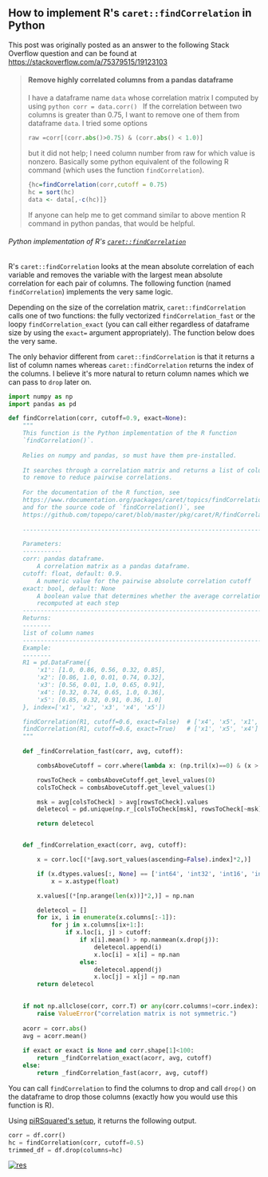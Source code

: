 ## How to implement R's `caret::findCorrelation` in Python

This post was originally posted as an answer to the following Stack Overflow question and can be found at https://stackoverflow.com/a/75379515/19123103

> #### Remove highly correlated columns from a pandas dataframe
>
> I have a dataframe name `data` whose correlation matrix I computed by using ```python corr = data.corr() ``` If the correlation between two
> columns is greater than 0.75, I want to remove one of them from dataframe `data`. I tried some options  
> ```python 
> raw =corr[(corr.abs()>0.75) & (corr.abs() < 1.0)] 
> ``` 
> but it did not help; I need column number from raw for which value is nonzero. Basically some python equivalent of the following R command (which uses the function `findCorrelation`). 
> ```r 
> {hc=findCorrelation(corr,cutoff = 0.75)
> hc = sort(hc)
> data <- data[,-c(hc)]} 
> ``` 
> If anyone can help me to get command similar to above mention R command in python pandas, that would be helpful.


###### Python implementation of R's [`caret::findCorrelation`][4]

R's `caret::findCorrelation` looks at the mean absolute correlation of each variable and removes the variable with the largest mean absolute correlation for each pair of columns. The following function (named `findCorrelation`) implements the very same logic. 

Depending on the size of the correlation matrix, `caret::findCorrelation` calls one of two functions: the fully vectorized `findCorrelation_fast` or the loopy `findCorrelation_exact` (you can call either regardless of dataframe size by using the `exact=` argument appropriately). The function below does the very same.

The only behavior different from `caret::findCorrelation` is that it returns a list of column names whereas `caret::findCorrelation` returns the index of the columns. I believe it's more natural to return column names which we can pass to `drop` later on.

```python
import numpy as np
import pandas as pd

def findCorrelation(corr, cutoff=0.9, exact=None):
    """
    This function is the Python implementation of the R function 
    `findCorrelation()`.
    
    Relies on numpy and pandas, so must have them pre-installed.
    
    It searches through a correlation matrix and returns a list of column names 
    to remove to reduce pairwise correlations.
    
    For the documentation of the R function, see 
    https://www.rdocumentation.org/packages/caret/topics/findCorrelation
    and for the source code of `findCorrelation()`, see
    https://github.com/topepo/caret/blob/master/pkg/caret/R/findCorrelation.R
    
    -----------------------------------------------------------------------------

    Parameters:
    -----------
    corr: pandas dataframe.
        A correlation matrix as a pandas dataframe.
    cutoff: float, default: 0.9.
        A numeric value for the pairwise absolute correlation cutoff
    exact: bool, default: None
        A boolean value that determines whether the average correlations be 
        recomputed at each step
    -----------------------------------------------------------------------------
    Returns:
    --------
    list of column names
    -----------------------------------------------------------------------------
    Example:
    --------
    R1 = pd.DataFrame({
        'x1': [1.0, 0.86, 0.56, 0.32, 0.85],
        'x2': [0.86, 1.0, 0.01, 0.74, 0.32],
        'x3': [0.56, 0.01, 1.0, 0.65, 0.91],
        'x4': [0.32, 0.74, 0.65, 1.0, 0.36],
        'x5': [0.85, 0.32, 0.91, 0.36, 1.0]
    }, index=['x1', 'x2', 'x3', 'x4', 'x5'])

    findCorrelation(R1, cutoff=0.6, exact=False)  # ['x4', 'x5', 'x1', 'x3']
    findCorrelation(R1, cutoff=0.6, exact=True)   # ['x1', 'x5', 'x4'] 
    """
    
    def _findCorrelation_fast(corr, avg, cutoff):

        combsAboveCutoff = corr.where(lambda x: (np.tril(x)==0) & (x > cutoff)).stack().index

        rowsToCheck = combsAboveCutoff.get_level_values(0)
        colsToCheck = combsAboveCutoff.get_level_values(1)

        msk = avg[colsToCheck] > avg[rowsToCheck].values
        deletecol = pd.unique(np.r_[colsToCheck[msk], rowsToCheck[~msk]]).tolist()

        return deletecol


    def _findCorrelation_exact(corr, avg, cutoff):

        x = corr.loc[(*[avg.sort_values(ascending=False).index]*2,)]

        if (x.dtypes.values[:, None] == ['int64', 'int32', 'int16', 'int8']).any():
            x = x.astype(float)

        x.values[(*[np.arange(len(x))]*2,)] = np.nan

        deletecol = []
        for ix, i in enumerate(x.columns[:-1]):
            for j in x.columns[ix+1:]:
                if x.loc[i, j] > cutoff:
                    if x[i].mean() > np.nanmean(x.drop(j)):
                        deletecol.append(i)
                        x.loc[i] = x[i] = np.nan
                    else:
                        deletecol.append(j)
                        x.loc[j] = x[j] = np.nan
        return deletecol

    
    if not np.allclose(corr, corr.T) or any(corr.columns!=corr.index):
        raise ValueError("correlation matrix is not symmetric.")
        
    acorr = corr.abs()
    avg = acorr.mean()
        
    if exact or exact is None and corr.shape[1]<100:
        return _findCorrelation_exact(acorr, avg, cutoff)
    else:
        return _findCorrelation_fast(acorr, avg, cutoff)
```
You can call `findCorrelation` to find the columns to drop and call `drop()` on the dataframe to drop those columns (exactly how you would use this function is R).

Using [piRSquared's setup][2], it returns the following output.

```python
corr = df.corr()
hc = findCorrelation(corr, cutoff=0.5)
trimmed_df = df.drop(columns=hc)
```
[![res][1]][1]


  [1]: https://i.stack.imgur.com/Txq4w.png
  [2]: https://stackoverflow.com/a/44892279/19123103
  [3]: https://stackoverflow.com/questions/44889508#comment88778596_44892279
  [4]: https://www.rdocumentation.org/packages/caret/topics/findCorrelation
